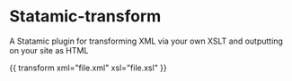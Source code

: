 Statamic-transform
==================

A Statamic plugin for transforming XML via your own XSLT and outputting on your site as HTML

  {{ transform xml="file.xml" xsl="file.xsl" }}